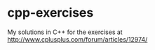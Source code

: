 # cpp-exercises

My solutions in C++ for the exercises at http://www.cplusplus.com/forum/articles/12974/
